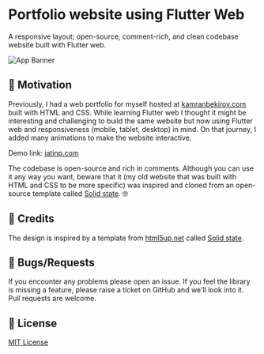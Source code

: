 # Portfolio website using Flutter Web

A responsive layout; open-source, comment-rich, and clean codebase website built with Flutter web.

![App Banner](https://raw.github.com/jatin-p/flutter-web-portfolio/master/screenshot/site.png)

## 🚀 Motivation


Previously, I had a web portfolio for myself hosted at <a href="https://kamranbekirov.com">kamranbekirov.com</a> built with HTML and CSS. While learning Flutter web I thought it might be interesting and challenging to build the same website but now using Flutter web and responsiveness (mobile, tablet, desktop) in mind. On that journey, I added many animations to make the website interactive.

Demo link: <a href="https://jatinp.com">jatinp.com</a>

The codebase is open-source and rich in comments. Although you can use it any way you want, beware that it (my old website that was built with HTML and CSS to be more specific) was inspired and cloned from an open-source template called <a href="https://html5up.net/solid-state">Solid state</a>. 🤓  

## 🙏 Credits

The design is inspired by a template from <a href="https://html5up.net">html5up.net</a> called <a href="https://html5up.net/solid-state">Solid state</a>.

## 🐞 Bugs/Requests

If you encounter any problems please open an issue. If you feel the library is missing a feature, please raise a ticket on GitHub and we'll look into it. Pull requests are welcome.

## 📃 License

[MIT License](https://github.com/kamranbekirovyz/flutter-web-portfolio/blob/master/LICENSE)
